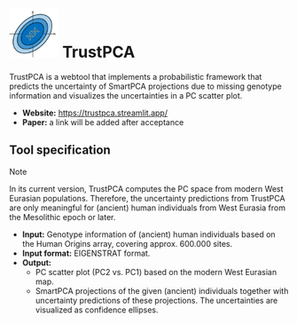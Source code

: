 # <img alt="TrustPCA" src="./logo/trustpca_logo.svg" height="90"> TrustPCA

TrustPCA is a webtool that implements a probabilistic framework that predicts the uncertainty of SmartPCA projections due to missing genotype information and visualizes the uncertainties in a PC scatter plot.

- **Website:** https://trustpca.streamlit.app/
- **Paper:** a link will be added after acceptance

## Tool specification
> [!NOTE] 
> In its current version, TrustPCA computes the PC space from modern West Eurasian populations. Therefore, the uncertainty predictions from TrustPCA are only meaningful for (ancient) human individuals from West Eurasia from the Mesolithic epoch or later.
- **Input:** Genotype information of (ancient) human individuals based on the Human Origins array, covering approx. 600.000 sites.
- **Input format:** EIGENSTRAT format.
- **Output:** 
  - PC scatter plot (PC2 vs. PC1) based on the modern West Eurasian map. 
  - SmartPCA projections of the given (ancient) individuals together with uncertainty predictions of these projections. The uncertainties are visualized as confidence ellipses.